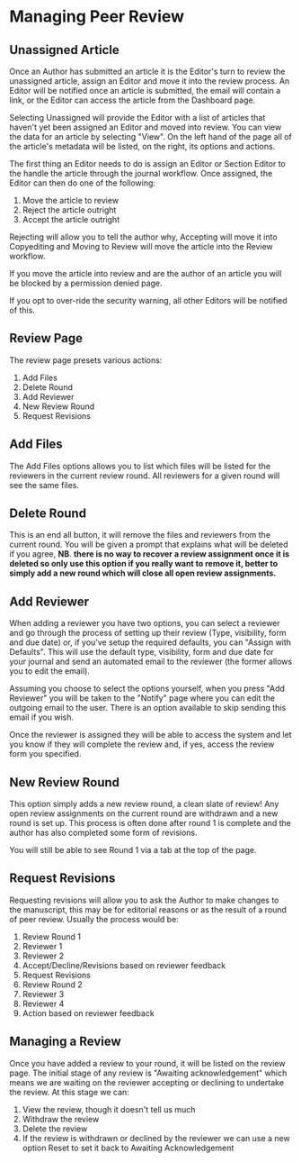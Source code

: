 Managing Peer Review
====================

Unassigned Article
------------------

Once an Author has submitted an article it is the Editor's turn to review the unassigned article, assign an Editor and move it into the review process. An Editor will be notified once an article is submitted, the email will contain a link, or the Editor can access the article from the Dashboard page.

Selecting Unassigned will provide the Editor with a list of articles that haven't yet been assigned an Editor and moved into review. You can view the data for an article by selecting "View". On the left hand of the page all of the article's metadata will be listed, on the right, its options and actions.

The first thing an Editor needs to do is assign an Editor or Section Editor to the handle the article through the journal workflow. Once assigned, the Editor can then do one of the following:

1. Move the article to review
2. Reject the article outright
3. Accept the article outright

Rejecting will allow you to tell the author why, Accepting will move it into Copyediting and Moving to Review will move the article into the Review workflow.

If you move the article into review and are the author of an article you will be blocked by a permission denied page.

If you opt to over-ride the security warning, all other Editors will be notified of this.

Review Page
-----------

The review page presets various actions:

1. Add Files
2. Delete Round
3. Add Reviewer
4. New Review Round
5. Request Revisions

Add Files
---------------

The Add Files options allows you to list which files will be listed for the reviewers in the current review round. All reviewers for a given round will see the same files.

Delete Round
------------------

This is an end all button, it will remove the files and reviewers from the current round. You will be given a prompt that explains what will be deleted if you agree, **NB**. **there is no way to recover a review assignment once it is deleted so only use this option if you really want to remove it, better to simply add a new round which will close all open review assignments.**

Add Reviewer
------------------

When adding a reviewer you have two options, you can select a reviewer and go through the process of setting up their review \(Type, visibility, form and due date\) or, if you've setup the required defaults, you can "Assign with Defaults". This will use the default type, visibility, form and due date for your journal and send an automated email to the reviewer \(the former allows you to edit the email\).

Assuming you choose to select the options yourself, when you press "Add Reviewer" you will be taken to the "Notify" page where you can edit the outgoing email to the user. There is an option available to skip sending this email if you wish.

Once the reviewer is assigned they will be able to access the system and let you know if they will complete the review and, if yes, access the review form you specified.


New Review Round
----------------

This option simply adds a new review round, a clean slate of review! Any open review assignments on the current round are withdrawn and a new round is set up. This process is often done after round 1 is complete and the author has also completed some form of revisions.

You will still be able to see Round 1 via a tab at the top of the page.

Request Revisions
-----------------

Requesting revisions will allow you to ask the Author to make changes to the manuscript, this may be for editorial reasons or as the result of a round of peer review. Usually the process would be:

1. Review Round 1
1. Reviewer 1
2. Reviewer 2
2. Accept/Decline/Revisions based on reviewer feedback
3. Request Revisions
4. Review Round 2
1. Reviewer 3
2. Reviewer 4
5. Action based on reviewer feedback


Managing a Review
-----------------

Once you have added a review to your round, it will be listed on the review page. The initial stage of any review is "Awaiting acknowledgement" which means we are waiting on the reviewer accepting or declining to undertake the review. At this stage we can:

1. View the review, though it doesn't tell us much
2. Withdraw the review
3. Delete the review
4. If the review is withdrawn or declined by the reviewer we can use a new option Reset to set it back to Awaiting Acknowledgement




